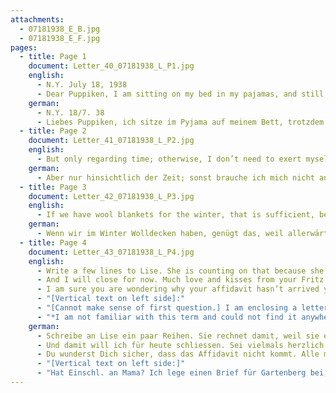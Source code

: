 ```yaml
---
attachments:
  - 07181938_E_B.jpg
  - 07181938_E_F.jpg
pages:
  - title: Page 1
    document: Letter_40_07181938_L_P1.jpg
    english:
      - N.Y. July 18, 1938
      - Dear Puppiken, I am sitting on my bed in my pajamas, and still, sweat is running down my body. You are lucky not to have to endure this yet. I hardly dare move. And yet, people are saying that the worst is yet to come in August. Well, I am not looking forward to that. On Friday, Miss Tadakuma landed. I was not able to go to the ship because I had to work. She told me how you are doing, and I am glad to hear that you are well. She was very impressed with your good progress in English! Yesterday, I took her to visit with Leibholz where we spent Sunday afternoon. Of course, she is very lonely in the big city where she doesn’t know anyone. Unfortunately, I can’t take care of her because I am too busy with work.
    german:
      - N.Y. 18/7. 38
      - Liebes Puppiken, ich sitze im Pyjama auf meinem Bett, trotzdem schwitze ich, dass mir das Wasser nur so runter läuft. Sei froh, dass du noch nicht das mitzumachen hast. Man traut sich kaum, sich zu bewegen. Und dabei sagen die Leute, das wäre noch garnichts, es käme im August noch ganz anders. Na, das kann schön werden. Freitag ist Miss Tadakuma gelandet. Ich konnte nicht zum Schiff gehen, weil ich ins Geschäft mußte. Sie hat mir von Dir erzählt, und ich freue mich zu hören, dass es Dir gut geht. Deine guten Fortschritte im Englischen lobt sie über den grünen Klee! Gestern habe ich sie mit zu Leibholz genommen, wo wir den Sonntag Nachmittag verbrachten. Sie ist natürlich sehr einsam in der großen Stadt in der sie keinen Menschen kennt. Leider kann ich mich ihrer aber auch nicht annehmen, weil mich das Geschäft zu sehr in Anspruch nimmt.
  - title: Page 2
    document: Letter_41_07181938_L_P2.jpg
    english:
      - But only regarding time; otherwise, I don’t need to exert myself. I could go [to work] without my head on! I am enclosing a letter that Lise wrote to you. I did not contradict her in any way, because Germans who have been here for over a year already, don’t like to be contradicted, because they are real Americans now and know every detail of everything. I am not in favor of having items sent by [our/your?] parents later because I worry that we will have to pay import duties here. By the way, this has become stricter recently. But your possessions all have your name on them. That’s a good idea. Not too long ago, it would not have been so important. And I agree with Lise that we shouldn’t have too many warm things. Leave the down comforters there. I also don’t think we will need wool undergarments here. Go ahead and bring [our/some] flannel pajamas. 
    german:
      - Aber nur hinsichtlich der Zeit; sonst brauche ich mich nicht anzustrengen. Ich könnte ohne Kopf hingehen! Ich füge einen Brief bei, den Lise Dir geschrieben hat. Ich habe ihr in keiner Weise widersprochen, denn bei Deutschen, die schon über 1 Jahr hier sind, wollen nicht gern Widerspruch hören, weil sie doch schon richtige Amerikaner sind und alles genau wissen. Ich bin nicht dafür, irgendwelche Sachen später von den Eltern schicken zu lassen, weil ich befürchte, dass wir dann hier Einfuhrzoll bezahlen müssen. Damit ist es überhaupt strenger in letzter Zeit. Deine Sachen sind ja alle gezeichnet. Es ist gut so. Vor einiger Zeit kam es nicht genau drauf an. Darin stimme ich allerdings mit Lise überein, dass wir nicht so viel warme Sachen haben dürfen. Lass die Federbetten dort. Ich glaube auch kaum, dass wir hier wollenes Unterzeug tragen werden. Flanellschlafanzüge kannst Du ruhig mitbringen.
  - title: Page 3
    document: Letter_42_07181938_L_P3.jpg
    english:
      - If we have wool blankets for the winter, that is sufficient, because all places have steam heat. We have to make sure that we cut down on items that aren’t constantly used, because space is very rare and expensive. What you can’t fit in your suitcases, you should pack into a box, but don’t nail it shut, but rather have one made with a lock, like the one Franken had, who, by the way, hasn’t been in touch yet! I have since written to him. Leave your pillows as they are. Leibles have money. 1 dollar is not much for them. For us, it is a lot. That’s why what Lise writes about cheap prices is nonsense. Have you asked around regarding a fur coat? Quality winter coats are very expensive here. Buy a very good one for yourself, whether a fur or wool coat. Like Lise wrote, a quality wool coat with fur lining would be nice. I like those best. I think Mrs. Weill had one. But buy something you like!
    german:
      - Wenn wir im Winter Wolldecken haben, genügt das, weil allerwärts Dampfheizung ist. Wir müssen darauf achten, dass wir mögl. wenig Sachen haben, die nicht permanent gebraucht werden, weil Platz sehr rar u. teuer ist. Was Du nicht in Deine Koffer bekommst, packst Du in eine Kiste, aber keine vernagelte, sondern eine extra hergerichtete mit einem Schloß, wie sie Franken hatte, der übrigens noch nichts von sich hören liess! Ich habe ihm inzwischen geschrieben. Deine Kopfkissen lass wie sie sind. Leible haben Geld. 1 Dollar ist für sie nicht viel. Für uns ist es sehr viel. Deshalb  ist es Humbug, was Lise von billigen Preisen schreibt. Hast Du Dich wegen des Pelzmantels umgehört? Wintermäntel in guter Qualität sind hier recht teuer. Kaufe Dir einen sehr guten, einerlei ob Pelz oder Wolle. Schön wäre, wie Lise schreibt, ein feiner Wollmantel mit Pelzfutter. Die habe ich am liebsten. Ich glaube, Frau Weill hatte einen. Aber kaufe Dir das was Dir gefällt!
  - title: Page 4
    document: Letter_43_07181938_L_P4.jpg
    english:
      - Write a few lines to Lise. She is counting on that because she is a Kowetschante*! I hope that you are well otherwise. How is your cooking coming along? I already wrote to you that you shouldn’t work too hard on all of those things. Today, I am thinking of your birthday and wondering if I will also do so at the right time? Well, you know me!! Why don’t you call Einschlags and send them my regards, tell them that I thank them for their last card and that I will write when the weather cools off! That reminds me that I forgot to thank [you?] for all of those nice things that J.(?) brought. I would like to do so now. Where is the good sausage from?
      - And I will close for now. Much love and kisses from your Fritz.
      - I am sure you are wondering why your affidavit hasn’t arrived yet. Everyone who is involved in has been delaying things. But I certainly hope to be able to mail it 2-3 days from now. Much love to everyone.
      - "[Vertical text on left side]:"
      - "[Cannot make sense of first question.] I am enclosing a letter for Gartenberg because I assume that he has left by now. As soon as you find out his address [cut off]"
      - "*I am not familiar with this term and could not find it anywhere, but my guess is that it is related to the Yiddish word \"kvetch\", which is \"quatschen\" in German, so this could mean a \"gossip\"."
    german:
      - Schreibe an Lise ein paar Reihen. Sie rechnet damit, weil sie eine Kowetschante(?) ist! Ich hoffe, dass es Dir ansonsten recht gut geht. Was machen die Kochkünste? Ich schrieb Dir schon mal; streng dich nicht zu sehr an bei all den Dingen. Ich wiederhole das. Heute denke ich an Deinen Geburtstag, ob ich es auch wohl zur rechten Zeit tue? Du kennst mich ja!! Rufe Einschlags mal an u. bestelle Grüsse, sage, dass ich für ihre letzte Karte dankte u. schreiben würde, wenn es kühler wäre! Da fällt mir gerade ein, dass ich vergessen habe, mich für all die schönen Dinge zu bedanken, die J.(?) mitgebracht hat. Ich tue es hiermit herzlich. Von wem ist die gute Wurst?
      - Und damit will ich für heute schliessen. Sei vielmals herzlich gegrüßt u. geküßt von Deinem Fritz.
      - Du wunderst Dich sicher, dass das Affidavit nicht kommt. Alle mit denen man deswegen zu tun hat, ziehen die Dinge in die Länge. Ich hoffe jedoch aufs Bestimmteste, dass ich es in 2-3 Tagen absenden kann. Viele Grüße an alle!
      - "[Vertical text on left side:]"
      - "Hat Einschl. an Mama? Ich lege einen Brief für Gartenberg bei, da ich annehme, dass er inzwischen abgereist ist. sobald Du seine Adresse in Erfahrung [cut off]"
---
```

  